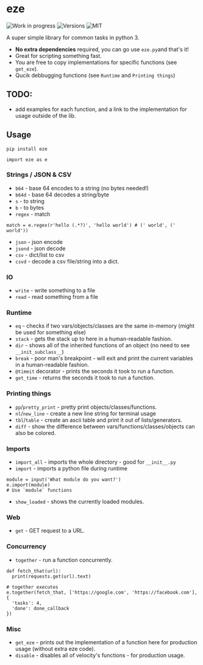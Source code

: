 # eze

![Work in progress](https://img.shields.io/badge/-Work%20in%20progress-orange)
![Versions](https://img.shields.io/pypi/pyversions/eze)
![MIT](https://img.shields.io/pypi/l/eze)

A super simple library for common tasks in python 3. 
- **No extra dependencies** required, you can go use `eze.py`and that's it!
- Great for scripting something fast.
- You are free to copy implementations for specific functions (see `get_eze`).
- Qucik debbugging functions (see `Runtime` and `Printing things`)

## TODO:
- add examples for each function, and a link to the implementation for usage outside of the lib.

## Usage
`pip install eze`  

`import eze as e`

### Strings / JSON & CSV
- `b64` - base 64 encodes to a string (no bytes needed!)
- `b64d` - base 64 decodes a string/byte
- `s` - to string
- `b` - to bytes
- `regex` - match
```Example
match = e.regex(r'hello (.*?)', 'hello world') # (' world', (' world'))
```
- `json` - json encode 
- `jsond` - json decode
- `csv` - dict/list to csv
- `csvd` - decode a csv file/string into a dict.

### IO
- `write` - write something to a file
- `read` - read something from a file

### Runtime
- `eq` - checks if two vars/objects/classes are the same in-memory (might be used for something else)
- `stack` - gets the stack up to here in a human-readable fashion.
- `dir` - shows all of the inherited functions of an object (no need to see `__init_subclass__`)
- `break` - poor man's breakpoint - will exit and print the current variables in a human-readable fashion.
- `@timeit` decorator - prints the seconds it took to run a function.
- `get_time` - returns the seconds it took to run a function.

### Printing things
- `pp`/`pretty_print` - pretty print objects/classes/functions.
- `nl`/`new_line` - create a new line string for terminal usage
- `tbl`/`table` - create an ascii table and print it out of lists/generators.
- `diff` - show the difference between vars/functions/classes/objects can also be colored.

### Imports
- `import_all` - imports the whole directory - good for `__init__.py`
- `import` - imports a python file during runtime
```Example
module = input('What module do you want?')
e.import(module)
# Use `module` functions
```
- `show_loaded` - shows the currently loaded modules.

### Web
- `get` - GET request to a URL.

### Concurrency 
- `together` - run a function concurrently.
```Example
def fetch_that(url):
  print(requests.get(url).text)
 
# together executes 
e.together(fetch_that, ['https://google.com', 'https://facebook.com'], {
  'tasks': 4,
  'done': done_callback
})
```

### Misc
- `get_eze` - prints out the implementation of a function here for production usage (without extra eze code).
- `disable` - disables all of velocity's functions - for production usage.
